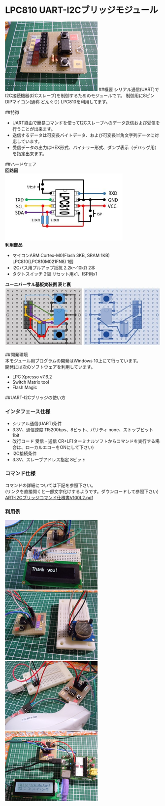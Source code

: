 # LPC810 UART-I2Cブリッジモジュール  
   <img src="img/03.jpg" width="300">  
##概要  
シリアル通信(UART)でI2C接続機器(I2Cスレーブ)を制御するためのモジュールです。  
制御用に8ピンDIPマイコン(通称 どんぐり) LPC810を利用してます。 

##特徴  
- UART経由で簡易コマンドを使ってI2Cスレーブへのデータ送信および受信を行うことが出来ます。  
- 送信するデータは可変長バイトデータ、および可変長半角文字列データに対応しています。  
- 受信データの出力はHEX形式、バイナリー形式、ダンプ表示（デバッグ用）を指定出来ます。  

##ハードウェア  
**回路図**  
<img src="img/01.jpg">  
**利用部品**  
- マイコンARM Cortex-M0(Flash 3KB, SRAM 1KB) LPC810(LPC810M021FN8) 1個   
- I2Cバス用プルアップ抵抗 2.2k～10kΩ 2本    
- タクトスイッチ 2個 リセット用x1、ISP用x1     

**ユーニバーサル基板実装例 表と裏**    
<img src="img/04.jpg">  

##開発環境  
本モジュール用プログラムの開発はWindows 10上にて行っています。  
開発には次のソフトウェアを利用しています。  
- LPC Xpresso v7.6.2  
- Switch Matrix tool  
- Flash Magic  

##UART-I2Cブリッジの使い方  
### インタフェース仕様  
- シリアル通信(UART)条件  
 - 3.3V、通信速度 115200bps、8ビット、パリティ none、ストップビット 1bit  
 - 改行コード 受信・送信 CR+LF(ターミナルソフトからコマンドを実行する場合は、ローカルエコーをONにして下さい)  
- I2C接続条件
 - 3.3V、スレーブアドレス指定 8ビット  

### コマンド仕様  
コマンドの詳細については下記を参照下さい。  
(リンクを直接開くと一部文字化けするようです。ダウンロードして参照下さい)  
[ART-I2Cブリッジコマンド仕様書V100L2.pdf](/doc/UART-I2Cブリッジコマンド仕様書V100L2.pdf)  

### 利用例  
<img src="img/sample01.jpg" width="300">  
<img src="img/sample02.jpg" width="300">  
<img src="img/sample03.jpg" width="300">  
<img src="img/sample04.jpg" width="300">  

